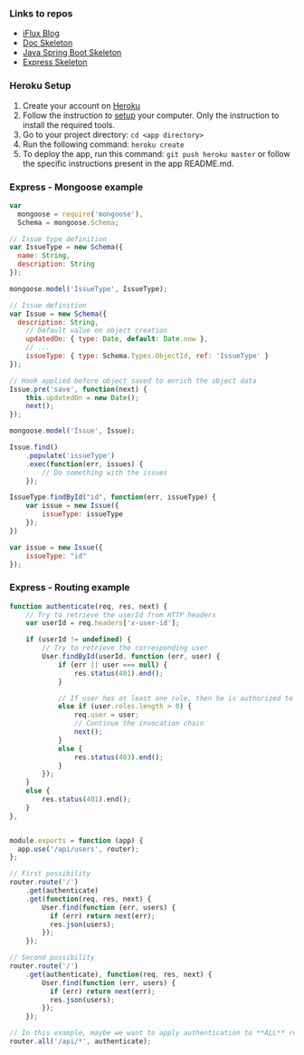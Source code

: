 ### Links to repos

- [iFlux Blog](http://www.iflux.io/blog.html)
- [Doc Skeleton](https://github.com/SoftEng-HEIGVD/Teaching-HEIGVD-CM_WEBS-2015-Labo-Doc)
- [Java Spring Boot Skeleton](https://github.com/SoftEng-HEIGVD/Teaching-HEIGVD-CM_WEBS-2015-Labo-SpringBoot)
- [Express Skeleton](https://github.com/SoftEng-HEIGVD/Teaching-HEIGVD-CM_WEBS-2015-Labo-Express)

### Heroku Setup

1. Create your account on [Heroku](https://signup.heroku.com/www-header)
2. Follow the instruction to [setup](https://devcenter.heroku.com/articles/getting-started-with-nodejs#set-up) your computer. Only the instruction to install the required tools.
3. Go to your project directory: `cd <app directory>`
4. Run the following command: `heroku create`
5. To deploy the app, run this command: `git push heroku master` or follow the specific instructions present in the app README.md.

### Express - Mongoose example

```javascript
var
  mongoose = require('mongoose'),
  Schema = mongoose.Schema;

// Issue type definition
var IssueType = new Schema({
  name: String,
  description: String
});

mongoose.model('IssueType', IssueType);

// Issue definition
var Issue = new Schema({
  description: String,
	// Default value on object creation
	updatedOn: { type: Date, default: Date.now },
	// ...
	issueType: { type: Schema.Types.ObjectId, ref: 'IssueType' }
});

// Hook applied before object saved to enrich the object data
Issue.pre('save', function(next) {
	this.updatedOn = new Date();
	next();
});

mongoose.model('Issue', Issue);

Issue.find()
	.populate('issueType')
	.exec(function(err, issues) {
		// Do something with the issues
	});

IssueType.findById("id", function(err, issueType) {
	var issue = new Issue({
		issueType: issueType
	});
})

var issue = new Issue({
	issueType: "id"
});
```

### Express - Routing example

```javascript
function authenticate(req, res, next) {
	// Try to retrieve the userId from HTTP headers
	var userId = req.headers['x-user-id'];

	if (userId != undefined) {
		// Try to retrieve the corresponding user
		User.findById(userId, function (err, user) {
			if (err || user === null) {
				res.status(401).end();
			}

			// If user has at least one role, then he is authorized to access the API
			else if (user.roles.length > 0) {
				req.user = user;
				// Continue the invocation chain
				next();
			}
			else {
				res.status(403).end();
			}
		});
	}
	else {
		res.status(401).end();
	}
},


module.exports = function (app) {
  app.use('/api/users', router);
};

// First possibility
router.route('/')
	.get(authenticate)
	.get(function(req, res, next) {
		User.find(function (err, users) {
		  if (err) return next(err);
		  res.json(users);
		});
	});

// Second possibility
router.route('/')
	.get(authenticate), function(req, res, next) {
		User.find(function (err, users) {
		  if (err) return next(err);
		  res.json(users);
		});
	});

// In this example, maybe we want to apply authentication to **ALL** resources (Maybe not a good idea for creating a new user!)
router.all('/api/*', authenticate);
```
